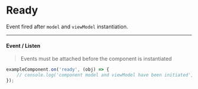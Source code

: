 # Ready

Event fired after `model` and `viewModel` instantiation.

---

#### Event / Listen

> Events must be attached before the component is instantiated

```js
exampleComponent.on('ready', (obj) => {
    // console.log('component model and viewModel have been initiated', obj);
});
```
